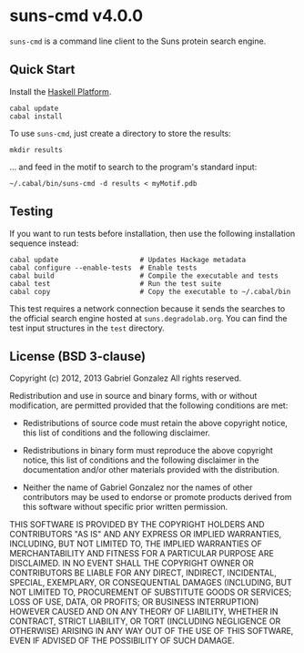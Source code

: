 # suns-cmd v4.0.0

`suns-cmd` is a command line client to the Suns protein search engine.

## Quick Start

Install the [Haskell Platform](http://www.haskell.org/platform/).

    cabal update
    cabal install

To use `suns-cmd`, just create a directory to store the results:

    mkdir results

... and feed in the motif to search to the program's standard input:

    ~/.cabal/bin/suns-cmd -d results < myMotif.pdb

## Testing

If you want to run tests before installation, then use the following
installation sequence instead:

    cabal update                    # Updates Hackage metadata
    cabal configure --enable-tests  # Enable tests
    cabal build                     # Compile the executable and tests
    cabal test                      # Run the test suite
    cabal copy                      # Copy the executable to ~/.cabal/bin

This test requires a network connection because it sends the searches to the
official search engine hosted at `suns.degradolab.org`.  You can find the
test input structures in the `test` directory.

## License (BSD 3-clause)

Copyright (c) 2012, 2013 Gabriel Gonzalez
All rights reserved.

Redistribution and use in source and binary forms, with or without modification,
are permitted provided that the following conditions are met:

* Redistributions of source code must retain the above copyright notice, this
  list of conditions and the following disclaimer.

* Redistributions in binary form must reproduce the above copyright notice, this
  list of conditions and the following disclaimer in the documentation and/or
  other materials provided with the distribution.

* Neither the name of Gabriel Gonzalez nor the names of other contributors may
  be used to endorse or promote products derived from this software without
  specific prior written permission.

THIS SOFTWARE IS PROVIDED BY THE COPYRIGHT HOLDERS AND CONTRIBUTORS "AS IS" AND
ANY EXPRESS OR IMPLIED WARRANTIES, INCLUDING, BUT NOT LIMITED TO, THE IMPLIED
WARRANTIES OF MERCHANTABILITY AND FITNESS FOR A PARTICULAR PURPOSE ARE
DISCLAIMED. IN NO EVENT SHALL THE COPYRIGHT OWNER OR CONTRIBUTORS BE LIABLE FOR
ANY DIRECT, INDIRECT, INCIDENTAL, SPECIAL, EXEMPLARY, OR CONSEQUENTIAL DAMAGES
(INCLUDING, BUT NOT LIMITED TO, PROCUREMENT OF SUBSTITUTE GOODS OR SERVICES;
LOSS OF USE, DATA, OR PROFITS; OR BUSINESS INTERRUPTION) HOWEVER CAUSED AND ON
ANY THEORY OF LIABILITY, WHETHER IN CONTRACT, STRICT LIABILITY, OR TORT
(INCLUDING NEGLIGENCE OR OTHERWISE) ARISING IN ANY WAY OUT OF THE USE OF THIS
SOFTWARE, EVEN IF ADVISED OF THE POSSIBILITY OF SUCH DAMAGE.
